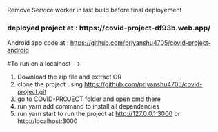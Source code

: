 Remove Service worker in last build before final deployement

<h3>deployed project at : https://covid-project-df93b.web.app/</h3>

Android app code at : https://github.com/priyanshu4705/covid-project-android

#To run on a localhost -->

1. Download the zip file and extract
   OR
2. clone the project using https://github.com/priyanshu4705/covid-project.git
3. go to COVID-PROJECT folder and open cmd there
4. run yarn add command to install all dependencies
5. run yarn start to run the project at http://127.0.0.1:3000 or http://localhost:3000
